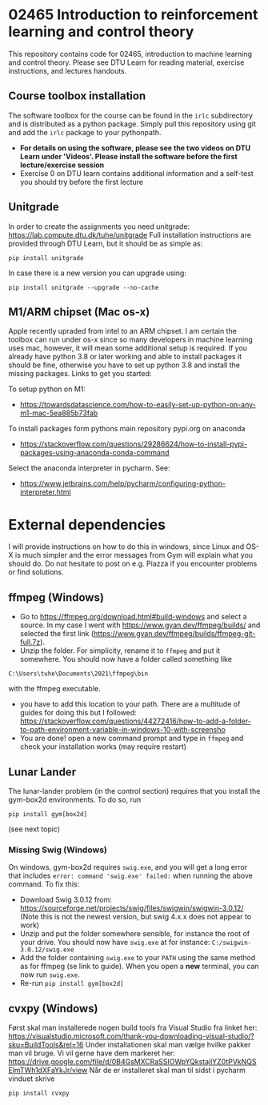 # 02465 Introduction to reinforcement learning and control theory
This repository contains code for 02465, introduction to machine learning and control theory. Please see DTU Learn for reading material, exercise instructions, and lectures handouts. 

## Course toolbox installation
The software toolbox for the course can be found in the `irlc` subdirectory and is distributed as a python package. Simply pull this repository using git and add the `irlc` package to your pythonpath.

 - **For details on using the software, please see the two videos on DTU Learn under 'Videos'. Please install the software before the first lecture/exercise session**
 - Exercise 0 on DTU learn contains additional information and a self-test you should try before the first lecture

## Unitgrade
In order to create the assignments you need unitgrade: https://lab.compute.dtu.dk/tuhe/unitgrade
Full installation instructions are provided through DTU Learn, but it should be as simple as:
```
pip install unitgrade   
```
In case there is a new version you can upgrade using:
```
pip install unitgrade --upgrade --no-cache
```


## M1/ARM chipset (Mac os-x)
Apple recently upraded from intel to an ARM chipset. I am certain the toolbox can run under os-x since so many developers in machine learning uses mac, however, it will mean some additional setup is required. 
If you already have python 3.8 or later working and able to install packages it should be fine, otherwise you have to set up python 3.8 and install the missing packages. Links to get you started:

To setup python on M1:
- https://towardsdatascience.com/how-to-easily-set-up-python-on-any-m1-mac-5ea885b73fab

To install packages form pythons main repository pypi.org on anaconda
 - https://stackoverflow.com/questions/29286624/how-to-install-pypi-packages-using-anaconda-conda-command

Select the anaconda interpreter in pycharm. See:
 - https://www.jetbrains.com/help/pycharm/configuring-python-interpreter.html

# External dependencies
I will provide instructions on how to do this in windows, since Linux and OS-X is much simpler and the error messages from Gym will explain what you should do. Do not hesitate to post on e.g. Piazza if you encounter problems or find solutions. 

## ffmpeg (Windows)
- Go to https://ffmpeg.org/download.html#build-windows and select a source. In my case I went with  https://www.gyan.dev/ffmpeg/builds/ and selected the first link (https://www.gyan.dev/ffmpeg/builds/ffmpeg-git-full.7z).
- Unzip the folder. For simplicity, rename it to `ffmpeg` and put it somewhere. You should now have a folder called something like
```
C:\Users\tuhe\Documents\2021\ffmpeg\bin
```
with the ffmpeg executable. 
- you have to add this location to your path. There are a multitude of guides for doing this but I followed: https://stackoverflow.com/questions/44272416/how-to-add-a-folder-to-path-environment-variable-in-windows-10-with-screensho
- You are done! open a new command prompt and type in `ffmpeg` and check your installation works (may require restart)

## Lunar Lander
The lunar-lander problem (in the control section) requires that you install the gym-box2d environments. To do so, run
```
pip install gym[box2d]
```
(see next topic)
### Missing Swig (Windows)
On windows, gym-box2d requires `swig.exe`, and you will get a long error that includes `error: command 'swig.exe' failed:` when running the above command. To fix this:
 - Download Swig 3.0.12 from: https://sourceforge.net/projects/swig/files/swigwin/swigwin-3.0.12/ (Note this is not the newest version, but swig 4.x.x does not appear to work)
 - Unzip and put the folder somewhere sensible, for instance the root of your drive. You should now have `swig.exe` at for instance:  `C:/swigwin-3.0.12/swig.exe`
 - Add the folder containing `swig.exe` to your `PATH` using the same method as for ffmpeg (se link to guide). When you open a **new** terminal, you can now run `swig.exe`. 
 - Re-run `pip install gym[box2d]` 


## cvxpy (Windows)
Først skal man installerede nogen build tools fra Visual Studio fra linket her: https://visualstudio.microsoft.com/thank-you-downloading-visual-studio/?sku=BuildTools&rel=16
Under installationen skal man vælge hvilke pakker man vil bruge. Vi vil gerne have dem markeret her:
https://drive.google.com/file/d/0B4GsMXCRaSSIOWpYQkstajlYZ0tPVkNQSElmTWh1dXFaYkJr/view
Når de er installeret skal man til sidst i pycharm vinduet skrive
```
pip install cvxpy 
```


